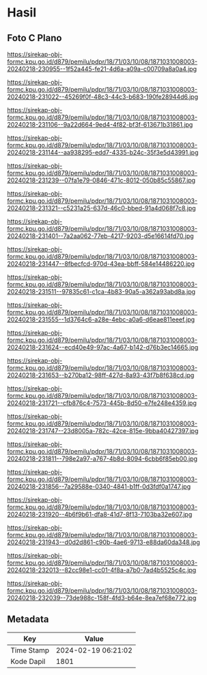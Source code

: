 # Hasil

## Foto C Plano

https://sirekap-obj-formc.kpu.go.id/d879/pemilu/pdpr/18/71/03/10/08/1871031008003-20240218-230955--1f52a445-fe21-4d6a-a09a-c00709a8a0a4.jpg

https://sirekap-obj-formc.kpu.go.id/d879/pemilu/pdpr/18/71/03/10/08/1871031008003-20240218-231022--45269f0f-48c3-44c3-b683-190fe28944d6.jpg

https://sirekap-obj-formc.kpu.go.id/d879/pemilu/pdpr/18/71/03/10/08/1871031008003-20240218-231106--9a22d664-9ed4-4f82-bf3f-613671b31861.jpg

https://sirekap-obj-formc.kpu.go.id/d879/pemilu/pdpr/18/71/03/10/08/1871031008003-20240218-231144--aa938295-edd7-4335-b24c-35f3e5d43991.jpg

https://sirekap-obj-formc.kpu.go.id/d879/pemilu/pdpr/18/71/03/10/08/1871031008003-20240218-231239--07fa1e79-0846-471c-8012-050b85c55867.jpg

https://sirekap-obj-formc.kpu.go.id/d879/pemilu/pdpr/18/71/03/10/08/1871031008003-20240218-231321--c5231a25-637d-46c0-bbed-91a4d068f7c8.jpg

https://sirekap-obj-formc.kpu.go.id/d879/pemilu/pdpr/18/71/03/10/08/1871031008003-20240218-231401--7a2aa062-77eb-4217-9203-d5e16614fd70.jpg

https://sirekap-obj-formc.kpu.go.id/d879/pemilu/pdpr/18/71/03/10/08/1871031008003-20240218-231447--8fbecfcd-970d-43ea-bbff-584e14486220.jpg

https://sirekap-obj-formc.kpu.go.id/d879/pemilu/pdpr/18/71/03/10/08/1871031008003-20240218-231511--97835c61-c1ca-4b83-90a5-a362a93abd8a.jpg

https://sirekap-obj-formc.kpu.go.id/d879/pemilu/pdpr/18/71/03/10/08/1871031008003-20240218-231555--1d3764c6-a28e-4ebc-a0a6-d6eae811eeef.jpg

https://sirekap-obj-formc.kpu.go.id/d879/pemilu/pdpr/18/71/03/10/08/1871031008003-20240218-231624--ecd40e49-97ac-4a67-b142-d76b3ec14665.jpg

https://sirekap-obj-formc.kpu.go.id/d879/pemilu/pdpr/18/71/03/10/08/1871031008003-20240218-231653--b270ba12-98ff-427d-8a93-43f7b8f638cd.jpg

https://sirekap-obj-formc.kpu.go.id/d879/pemilu/pdpr/18/71/03/10/08/1871031008003-20240218-231721--cfb876c4-7573-445b-8d50-e7fe248e4359.jpg

https://sirekap-obj-formc.kpu.go.id/d879/pemilu/pdpr/18/71/03/10/08/1871031008003-20240218-231747--23d8005a-782c-42ce-815e-9bba40427397.jpg

https://sirekap-obj-formc.kpu.go.id/d879/pemilu/pdpr/18/71/03/10/08/1871031008003-20240218-231811--798e2a97-a767-4b8d-8094-6cbb6f85eb00.jpg

https://sirekap-obj-formc.kpu.go.id/d879/pemilu/pdpr/18/71/03/10/08/1871031008003-20240218-231856--7a29588e-0340-4841-b1ff-0d3fdf0a1747.jpg

https://sirekap-obj-formc.kpu.go.id/d879/pemilu/pdpr/18/71/03/10/08/1871031008003-20240218-231920--4b6f9b61-dfa8-41d7-8f13-7103ba32e607.jpg

https://sirekap-obj-formc.kpu.go.id/d879/pemilu/pdpr/18/71/03/10/08/1871031008003-20240218-231943--d0d2d861-c90b-4ae6-9713-e88da60da348.jpg

https://sirekap-obj-formc.kpu.go.id/d879/pemilu/pdpr/18/71/03/10/08/1871031008003-20240218-232013--82cc98e1-cc01-4f8a-a7b0-7ad4b5525c4c.jpg

https://sirekap-obj-formc.kpu.go.id/d879/pemilu/pdpr/18/71/03/10/08/1871031008003-20240218-232039--73de988c-158f-4fd3-b64e-8ea7ef68e772.jpg


## Metadata

| Key        | Value               |
| ---------- | ------------------- |
| Time Stamp | 2024-02-19 06:21:02 |
| Kode Dapil | 1801                |



